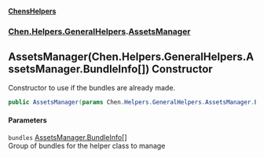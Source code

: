 
#### [ChensHelpers](./index 'index')

### [Chen.Helpers.GeneralHelpers](./ETEQ0RLckShPNesJc2reiw 'Chen.Helpers.GeneralHelpers').[AssetsManager](./A0AsbIQQ4FDaS87xdtpw-A 'Chen.Helpers.GeneralHelpers.AssetsManager')

## AssetsManager(Chen.Helpers.GeneralHelpers.AssetsManager.BundleInfo[]) Constructor
Constructor to use if the bundles are already made.  
```csharp
public AssetsManager(params Chen.Helpers.GeneralHelpers.AssetsManager.BundleInfo[] bundles);
```

#### Parameters
<a name='027u8v1goXawZvU9bb3Y5w'></a>
`bundles` [AssetsManager.BundleInfo](./wCDmKgRKIqivtVzqRtBPbw 'Chen.Helpers.GeneralHelpers.AssetsManager.BundleInfo')[[]](https://docs.microsoft.com/en-us/dotnet/api/System.Array 'System.Array')  
Group of bundles for the helper class to manage  
  
